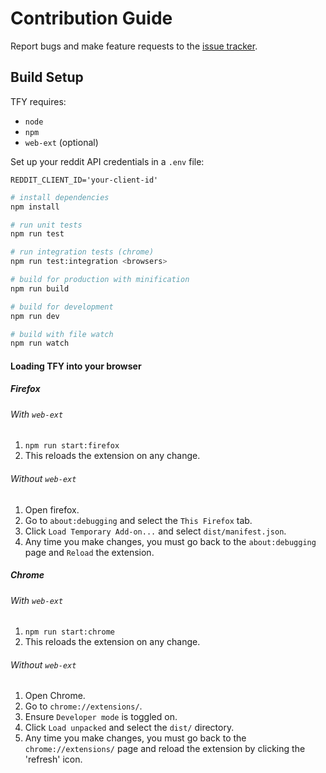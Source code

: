 # Contribution Guide

Report bugs and make feature requests to the [issue tracker](https://github.com/a-bravo/threads-for-youtube/issues).

## Build Setup

TFY requires:

- `node`
- `npm`
- `web-ext` (optional)

Set up your reddit API credentials in a `.env` file:

```
REDDIT_CLIENT_ID='your-client-id'
```

```bash
# install dependencies
npm install

# run unit tests
npm run test

# run integration tests (chrome)
npm run test:integration <browsers>

# build for production with minification
npm run build

# build for development
npm run dev

# build with file watch
npm run watch
```

#### Loading TFY into your browser

##### Firefox

###### With `web-ext`

1. `npm run start:firefox`
1. This reloads the extension on any change.

###### Without `web-ext`

1. Open firefox.
1. Go to `about:debugging` and select the `This Firefox` tab.
1. Click `Load Temporary Add-on...` and select `dist/manifest.json`.
1. Any time you make changes, you must go back to the `about:debugging` page and `Reload` the extension.

##### Chrome

###### With `web-ext`

1. `npm run start:chrome`
1. This reloads the extension on any change.

###### Without `web-ext`

1. Open Chrome.
1. Go to `chrome://extensions/`.
1. Ensure `Developer mode` is toggled on.
1. Click `Load unpacked` and select the `dist/` directory.
1. Any time you make changes, you must go back to the `chrome://extensions/` page and reload the extension by clicking the 'refresh' icon.
